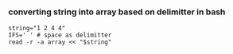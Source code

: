 ### converting string into array based on delimitter in bash

```shell
string="1 2 4 4"
IFS=' ' # space as delimitter
read -r -a array << "$string" 

```
